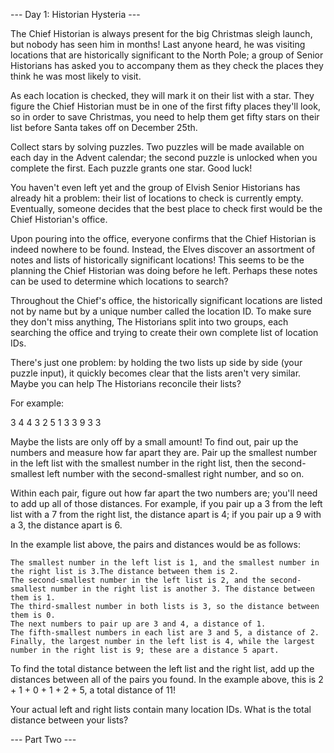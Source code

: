 --- Day 1: Historian Hysteria ---

The Chief Historian is always present for the big Christmas sleigh launch, but nobody has seen him 
in months! Last anyone heard, he was visiting locations that are historically significant to the 
North Pole; a group of Senior Historians has asked you to accompany them as they check the places 
they think he was most likely to visit.

As each location is checked, they will mark it on their list with a star. They figure the Chief 
Historian must be in one of the first fifty places they'll look, so in order to save Christmas, you 
need to help them get fifty stars on their list before Santa takes off on December 25th.

Collect stars by solving puzzles. Two puzzles will be made available on each day in the Advent 
calendar; the second puzzle is unlocked when you complete the first. Each puzzle grants one star. 
Good luck!

You haven't even left yet and the group of Elvish Senior Historians has already hit a problem: 
their list of locations to check is currently empty. Eventually, someone decides that the best 
place to check first would be the Chief Historian's office.

Upon pouring into the office, everyone confirms that the Chief Historian is indeed nowhere to be 
found. Instead, the Elves discover an assortment of notes and lists of historically significant 
locations! This seems to be the planning the Chief Historian was doing before he left. Perhaps 
these notes can be used to determine which locations to search?

Throughout the Chief's office, the historically significant locations are listed not by name but by 
a unique number called the location ID. To make sure they don't miss anything, The Historians split 
into two groups, each searching the office and trying to create their own complete list of location 
IDs.

There's just one problem: by holding the two lists up side by side (your puzzle input), it quickly 
becomes clear that the lists aren't very similar. Maybe you can help The Historians reconcile their 
lists?

For example:

3   4
4   3
2   5
1   3
3   9
3   3

Maybe the lists are only off by a small amount! To find out, pair up the numbers and measure how far 
apart they are. Pair up the smallest number in the left list with the smallest number in the right 
list, then the second-smallest left number with the second-smallest right number, and so on.

Within each pair, figure out how far apart the two numbers are; you'll need to add up all of those 
distances. For example, if you pair up a 3 from the left list with a 7 from the right list, the 
distance apart is 4; if you pair up a 9 with a 3, the distance apart is 6.

In the example list above, the pairs and distances would be as follows:

    The smallest number in the left list is 1, and the smallest number in the right list is 3.The distance between them is 2.
    The second-smallest number in the left list is 2, and the second-smallest number in the right list is another 3. The distance between them is 1.
    The third-smallest number in both lists is 3, so the distance between them is 0.
    The next numbers to pair up are 3 and 4, a distance of 1.
    The fifth-smallest numbers in each list are 3 and 5, a distance of 2.
    Finally, the largest number in the left list is 4, while the largest number in the right list is 9; these are a distance 5 apart.

To find the total distance between the left list and the right list, add up the distances between 
all of the pairs you found. In the example above, this is 2 + 1 + 0 + 1 + 2 + 5, a total distance 
of 11!

Your actual left and right lists contain many location IDs. What is the total distance between your 
lists?

--- Part Two ---

